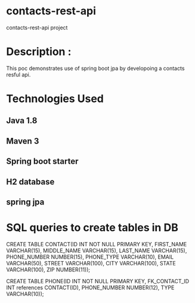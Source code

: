 # contacts-rest-api
contacts-rest-api project


# Description :
  This poc demonstrates use of spring boot jpa by developoing a contacts resful api.
  
# Technologies Used
 ## Java 1.8
 ## Maven 3
 ## Spring boot starter
## H2  database
 ## spring jpa

# SQL queries to create tables in DB

CREATE TABLE CONTACT(ID INT NOT NULL PRIMARY KEY, FIRST_NAME VARCHAR(15), MIDDLE_NAME VARCHAR(15), LAST_NAME VARCHAR(15), PHONE_NUMBER NUMBER(15), PHONE_TYPE VARCHAR(10), EMAIL VARCHAR(50),
STREET VARCHAR(100), CITY VARCHAR(100), STATE VARCHAR(100), ZIP NUMBER(11));

CREATE TABLE PHONE(ID INT NOT NULL PRIMARY KEY, FK_CONTACT_ID INT references CONTACT(ID), PHONE_NUMBER NUMBER(12), TYPE VARCHAR(10));
